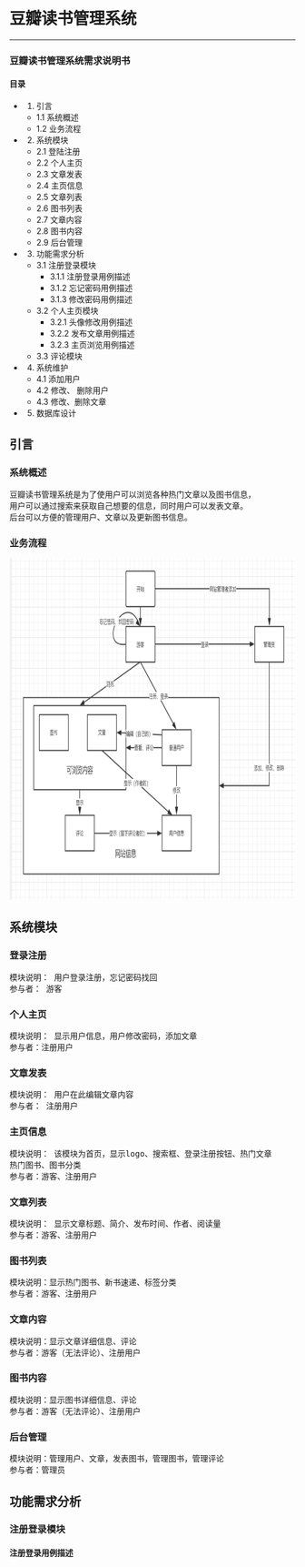 # 豆瓣读书管理系统
-------------------
### 豆瓣读书管理系统需求说明书
#### 目录
- 1. 引言
    - 1.1 系统概述
    - 1.2   业务流程
- 2. 系统模块
    - 2.1 登陆注册
    - 2.2 个人主页
    - 2.3 文章发表
    - 2.4 主页信息
    - 2.5 文章列表
    - 2.6 图书列表
    - 2.7 文章内容
    - 2.8 图书内容
    - 2.9 后台管理
- 3. 功能需求分析
    -  3.1 注册登录模块
        - 3.1.1 注册登录用例描述
        - 3.1.2 忘记密码用例描述
        - 3.1.3 修改密码用例描述
    - 3.2 个人主页模块
        - 3.2.1 头像修改用例描述
        - 3.2.2 发布文章用例描述
        - 3.2.3 主页浏览用例描述
    - 3.3 评论模块
- 4. 系统维护
    - 4.1 添加用户
    - 4.2 修改、 删除用户
    - 4.3 修改、删除文章
- 5. 数据库设计

## 引言
### 系统概述
<pre >
豆瓣读书管理系统是为了使用户可以浏览各种热门文章以及图书信息，
用户可以通过搜索来获取自己想要的信息，同时用户可以发表文章。
后台可以方便的管理用户、文章以及更新图书信息。
</pre>

### 业务流程
<img width="800" height="600" src="https://github.com/Alex-zs/doubanbook/blob/master/liuchengtu.png?raw=true">

## 系统模块
### 登录注册
<pre>
模块说明： 用户登录注册，忘记密码找回
参与者： 游客
</pre>

### 个人主页
<pre>
模块说明： 显示用户信息，用户修改密码，添加文章
参与者：注册用户
</pre>

### 文章发表
<pre>
模块说明： 用户在此编辑文章内容
参与者： 注册用户
</pre>

### 主页信息
<pre>
模块说明： 该模块为首页，显示logo、搜索框、登录注册按钮、热门文章
热门图书、图书分类
参与者：游客、注册用户
</pre>

### 文章列表
<pre>
模块说明： 显示文章标题、简介、发布时间、作者、阅读量
参与者：游客、注册用户
</pre>

### 图书列表
<pre>
模块说明：显示热门图书、新书速递、标签分类
参与者：游客、注册用户
</pre>

### 文章内容
<pre>
模块说明：显示文章详细信息、评论
参与者：游客（无法评论）、注册用户
</pre>

### 图书内容
<pre>
模块说明：显示图书详细信息、评论
参与者：游客（无法评论）、注册用户
</pre>

### 后台管理
<pre>
模块说明：管理用户、文章，发表图书，管理图书，管理评论
参与者：管理员
</pre>

## 功能需求分析
### 注册登录模块
#### 注册登录用例描述
<pre>

